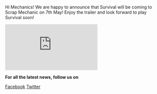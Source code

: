 
Hi Mechanics!
We are happy to announce that Survival will be coming to Scrap Mechanic on 7th May!
Enjoy the trailer and look forward to play Survival soon!

<iframe src="https://www.youtube.com/embed/NF02KyJoXj0" frameborder="0" allow="accelerometer; autoplay; clipboard-write; encrypted-media; gyroscope; picture-in-picture; web-share" allowfullscreen></iframe>


**For all the latest news, follow us on**

[Facebook](https://www.facebook.com/scrapmechanic/)
[Twitter](https://twitter.com/ScrapMechanic)